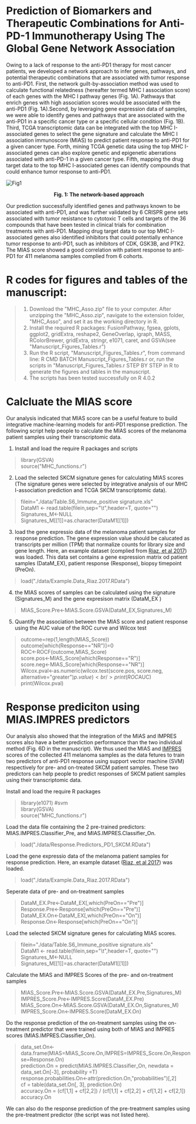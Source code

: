 # Prediction of Biomarkers and Therapeutic Combinations for Anti-PD-1 Immunotherapy Using The Global Gene Network Association
Owing to a lack of response to the anti-PD1 therapy for most cancer patients, we developed a network approach to infer genes, pathways, and potential therapeutic combinations that are associated  with tumor response to anti-PD1. First, the network guilt-by-association method was used to calculate functional relatedness (hereafter termed MHC I association score) of each genes with the MHC I pathway genes (Fig. 1A). Pathways that enrich genes with high association scores would be associated with the anti-PD1 (Fig. 1A).Second, by leveraging gene expression data of samples, we were able to identify genes and pathways that are associated with the anti-PD1 in a specific cancer type or a specific cellular condition (Fig. 1B). Third, TCGA transcriptomic data can be integrated with the top MHC I-associated genes to select the gene signature and calculate the MHC I association immunoscore (MIAS) to predict patient response to anti-PD1 for a given cancer type. Forth, mining TCGA genetic data using the top MHC I-associated genes can also explore genetic and epigenetic aberrations associated with anti-PD-1 in a given cancer type. Fifth, mapping the drug target data to the top MHC I-associated genes can identify compounds that could enhance tumor response to anti-PD1.

![Fig1](https://user-images.githubusercontent.com/14062661/132103710-29d3e762-5e4a-4c30-85d0-a3a086f9a131.jpeg)
<p align="center">
<b>Fig. 1: The network-based approach</b><br>
</p>

Our prediction successfully identified genes and pathways known to be associated with anti-PD1, and was further validated by 6 CRISPR gene sets associated with tumor resistance to cytotoxic T cells and targets of the 36 compounds that have been tested in clinical trials for combination treatments with anti-PD1. Mapping drug target data to our top MHC I-associated genes also identified inhibitors that could potentially enhance tumor response to anti-PD1, such as inhibitors of CDK, GSK3B, and PTK2. The MIAS score showed a good correlation with patient response to anti-PD1 for 411 melanoma samples complied from 6 cohorts. 


# R codes for figures and tables of the manuscript: 
>1. Download the "MHC_Asso.zip" file to your computer. After unzipping the "MHC_Asso.zip", navigate to the extension folder, "MHC_Asso", and set it as the working directory in R. <br />
>2. Install the required R packages: FusionPathway, fgsea, gplots, ggplot2, gridExtra, reshape2, GeneOverlap, igraph, MASS, RColorBrewer, gridExtra, stringr, e1071, caret, and GSVA(see "Manuscript_Figures_Tables.r") <br />
>3. Run the R script, "Manuscript_Figures_Tables.r", from command line: R CMD BATCH Manuscript_Figures_Tables.r or, run the scripts in "Manuscript_Figures_Tables.r STEP BY STEP in R to generate the figures and tables in the manuscript.  <br />
>4. The scripts has been tested successfully on R 4.0.2 <br />

# Calcluate the MIAS score
Our analysis indicated that MIAS score can be a useful feature to build integrative machine-learning models for anti-PD1 response prediction. The following script help people to calculate the MIAS scores of the melanoma patient samples using their transcriptomic data.

1. Install and load the require R packages and scripts
> library(GSVA) <br />
> source("MHC_functions.r") <br />

2. Load the selected SKCM signature genes for calculating MIAS scores (The signature genes were selected by integrative analysis of our MHC I-association prediction and TCGA SKCM transcriptomic data).
> filein="./data/Table.S6_Immune_positive signature.xls"  <br />
> DataM1 <- read.table(filein,sep="\t",header=T, quote="") <br />
> Signatures_M<-NULL  <br />
> Signatures_M[[1]]=as.character(DataM1[[1]])  <br />

3. load the gene expressio data of the melanoma patient samples for response prediction. The gene expression value should be calucated as transcripts per million (TPM) that normalize counts for library size and gene length. Here, an example dataset (complied from <a href="https://www.cell.com/cell/comments/S0092-8674(17)31122-4">Riaz, et al 2017</a>) was loaded. This data set contains a gene expression matrix od patient samples (DataM_EX), patient response (Response), biopsy timepoint (PreOn).
> load("./data/Example.Data_Riaz.2017.RData")	<br />

4. the MIAS scores of samples can be calculated using the signature (Signatures_M) and the gene expresison matrix (DataM_EX )
> MIAS_Score.Pre<-MIAS.Score.GSVA(DataM_EX,Signatures_M)  <br />

5. Quantify the association between the MIAS score and patient response using the AUC value of the ROC curve and Wilcox test
> outcome=rep(1,length(MIAS_Score)) <br />
> outcome[which(Response=="NR")]=0 	<br />
> ROC<-ROCF(outcome,MIAS_Score) 	<br />
> score.pos<-MIAS_Score[which(Response=="R")] 	<br />
> score.neg<-MIAS_Score[which(Response=="NR")] 	<br />
> Wilcox.pval<-as.numeric(wilcox.test(score.pos, score.neg, alternative="greater")$p.value) 	<br />
> print(ROC$AUC) 	<br />
> print(Wilcox.pval) 	<br />



# Response prediciton using MIAS.IMPRES predictors
Our analysis also showed that the integration of the MIAS and IMPRES scores also have a better prediction performance than the two individual method (Fig. 6D in the manuscript). 
We thus used the MIAS and <a href="https://www.nature.com/articles/s41591-019-0671-4">IMPRES </a> scores of the collected 411 melanoma samples as the data fetures to train two predictors of anti-PD1 response using support vector machine (SVM) respectively for pre- and on-treated SKCM patient samples. These two predictors can help people to predict responses of SKCM patient samples using their transcriptomic data.

Install and load the require R packages
> library(e1071)  #svm <br />
> library(GSVA) <br />
> source("MHC_functions.r") <br />

Load the data file containing the 2 pre-trained predictors: MIAS.IMPRES.Classifier_Pre, and MIAS.IMPRES.Classifier_On.
>load("./data/Response.Predictors_PD1_SKCM.RData") <br />

Load the gene expressio data of the melanoma patient samples for response prediction. Here, an example dataset (<a href="https://www.cell.com/cell/comments/S0092-8674(17)31122-4">Riaz, et al 2017</a>) was loaded.
> load("./data/Example.Data_Riaz.2017.RData")	<br />

Seperate data of pre- and on-treatment samples
> DataM_EX.Pre<-DataM_EX[,which(PreOn=="Pre")]  <br />
> Response.Pre<-Response[which(PreOn=="Pre")]	<br />
> DataM_EX.On<-DataM_EX[,which(PreOn=="On")]	<br />
> Response.On<-Response[which(PreOn=="On")]	<br />

Load the selected SKCM signature genes for calculating MIAS scores.
> filein="./data/Table.S6_Immune_positive signature.xls"  <br />
> DataM1 <- read.table(filein,sep="\t",header=T, quote="") <br />
> Signatures_M<-NULL  <br />
> Signatures_M[[1]]=as.character(DataM1[[1]])  <br />

Calculate the MIAS and IMPRES Scores of the pre- and on-treatment samples
> MIAS_Score.Pre<-MIAS.Score.GSVA(DataM_EX.Pre,Signatures_M)  <br />
> IMPRES_Score.Pre<-IMPRES.Score(DataM_EX.Pre)  <br />
> MIAS_Score.On<-MIAS.Score.GSVA(DataM_EX.On,Signatures_M)  <br />
> IMPRES_Score.On<-IMPRES.Score(DataM_EX.On)  <br />

Do the response prediction of the on-treatment samples using the on-treatment predictor that were trained using both of MIAS and IMPRES scores (MIAS.IMPRES.Classifier_On).
> data_set.On<-data.frame(MIAS=MIAS_Score.On,IMPRES=IMPRES_Score.On,Response=Response.On) <br />
> prediction.On = predict(MIAS.IMPRES.Classifier_On, newdata = data_set.On[-3], probability =T)  <br />
> response.probabilities.On<-attr(prediction.On,"probabilities")[,2]  <br />
> cf = table(data_set.On[, 3], prediction.On)  <br />
> accuracy.On = (cf[1,1] + cf[2,2]) / (cf[1,1] + cf[2,2] + cf[1,2] + cf[2,1])  <br />
> accuracy.On  <br />

We can also do the response prediction of the pre-treatment samples using the pre-treatment predictor (the script was not listed here).







